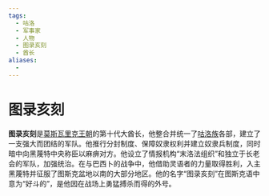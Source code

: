 ```yaml
---
tags:
  - 咕洛
  - 军事家
  - 人物
  - 图录亥刻
  - 酋长
aliases:
  - 
---
```

# 图录亥刻

**图录亥刻**是[莫斯瓦里克王朝](../../国家与王朝/莫斯瓦里克王朝.md)的第十代大酋长，他整合并统一了[咕洛族](../../概念/咕洛.md)各部，建立了一支强大而团结的军队。他推行分封制度、保障奴隶权利并建立奴隶兵制度，同时暗中向黑蔑特中央称臣以麻痹对方。他设立了情报机构“末洛法组织”和独立于长老会的军队，加强统治。在与巴西卜的战争中，他借助灵语者的力量取得胜利，入主黑蔑特并征服了图斯克盆地以南的大部分地区。他的名字“图录亥刻”在图斯克语中意为“好斗的”，是他因在战场上勇猛搏杀而得的外号。